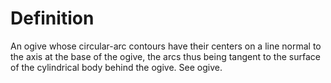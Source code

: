 # Definition

An ogive whose circular-arc contours have their centers on a line normal
to the axis at the base of the ogive, the arcs thus being tangent to the
surface of the cylindrical body behind the ogive. See ogive.
